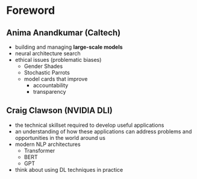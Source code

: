 # Foreword

## Anima Anandkumar (Caltech)

* building and managing **large-scale models**
* neural architecture search
* ethical issues (problematic biases)
  * Gender Shades
  * Stochastic Parrots
  * model cards that improve
    * accountability
    * transparency

## Craig Clawson (NVIDIA DLI)

* the technical skillset required to develop useful applications
* an understanding of how these applications can address problems and opportunities in the world around us
* modern NLP architectures
  * Transformer
  * BERT
  * GPT
* think about using DL techniques in practice

